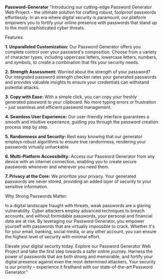 **Password-Generator**
"Introducing our cutting-edge Password Generator Web Project – the ultimate solution for crafting robust, foolproof passwords effortlessly. In an era where digital security is paramount, our platform empowers you to fortify your online presence with passwords that stand up to the most sophisticated cyber threats.

Features:

**1. Unparalleled Customization:** Our Password Generator offers you complete control over your password's composition. Choose from a variety of character types, including uppercase letters, lowercase letters, numbers, and symbols, to create a combination that fits your security needs.

**2. Strength Assessment:** Worried about the strength of your password? Our integrated password strength checker rates your generated passwords and provides valuable insights to ensure your credentials can withstand potential attacks.

**3. Copy with Ease:** With a simple click, you can copy your freshly generated password to your clipboard. No more typing errors or frustration – just seamless and efficient password management.

**4. Seamless User Experience:** Our user-friendly interface guarantees a smooth and intuitive experience, guiding you through the password creation process step by step.

**5. Randomness and Security:** Rest easy knowing that our generator employs robust algorithms to ensure true randomness, rendering your passwords virtually unhackable.

**6. Multi-Platform Accessibility:** Access our Password Generator from any device with an internet connection, enabling you to create secure passwords whenever and wherever you need them.

**7. Privacy at the Core:** We prioritize your privacy. Your generated passwords are never stored, providing an added layer of security to your sensitive information.

Why Strong Passwords Matter:

In a digital landscape fraught with threats, weak passwords are a glaring vulnerability. Cyber attackers employ advanced techniques to breach accounts, and without formidable passwords, your personal and financial data are at risk. By leveraging our Password Generator, you empower yourself with passwords that are virtually impossible to crack. Whether it's for your email, banking, social media, or any other account, you can ensure the highest level of security with minimal effort.

Elevate your digital security today. Explore our Password Generator Web Project and take the first step towards a safer online journey. Harness the power of passwords that are both strong and memorable, and fortify your digital presence against even the most determined attackers. Your security is our priority – experience it firsthand with our state-of-the-art Password Generator."
